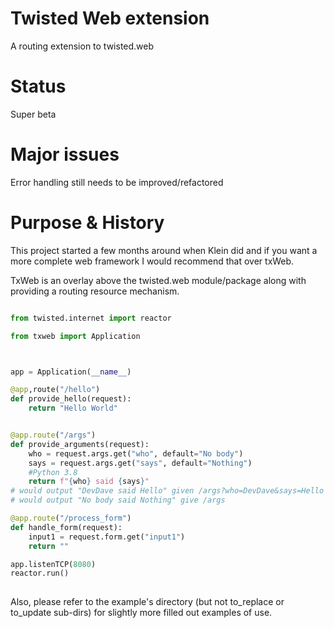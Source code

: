 Twisted Web extension
=====================

   A routing extension to twisted.web
   
Status
======
Super beta

Major issues
============
Error handling still needs to be improved/refactored


Purpose & History
======

This project started a few months around when Klein did and if you want
a more complete web framework I would recommend that over txWeb.

TxWeb is an overlay above the twisted.web module/package along with providing a routing resource mechanism.

```python

from twisted.internet import reactor

from txweb import Application



app = Application(__name__)

@app,route("/hello")
def provide_hello(request):
    return "Hello World"


@app.route("/args")
def provide_arguments(request):
    who = request.args.get("who", default="No body")
    says = request.args.get("says", default="Nothing")
    #Python 3.8
    return f"{who} said {says}"
# would output "DevDave said Hello" given /args?who=DevDave&says=Hello
# would output "No body said Nothing" give /args

@app.route("/process_form")
def handle_form(request):
    input1 = request.form.get("input1")
    return ""

app.listenTCP(8080)
reactor.run() 
 
```

Also, please refer to the example's directory (but not to_replace or to_update sub-dirs) for slightly
more filled out examples of use.

